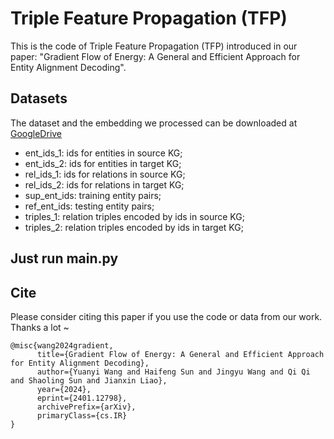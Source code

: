 # Triple Feature Propagation (TFP)

This is the code of Triple Feature Propagation (TFP) introduced in our paper: "Gradient Flow of Energy: A General and Efficient Approach for Entity Alignment Decoding".

## Datasets

The dataset and the embedding we processed can be downloaded at [GoogleDrive](https://drive.google.com/file/d/1wptKenCyYXvIfuNXjuE2dWmbHHkib3-5/view?usp=drive_link)

* ent_ids_1: ids for entities in source KG;
* ent_ids_2: ids for entities in target KG;
* rel_ids_1: ids for relations in source KG;
* rel_ids_2: ids for relations in target KG;
* sup_ent_ids: training entity pairs;
* ref_ent_ids: testing entity pairs;
* triples_1: relation triples encoded by ids in source KG;
* triples_2: relation triples encoded by ids in target KG;


## Just run main.py

## Cite
Please consider citing this paper if you use the code or data from our work. Thanks a lot ~

```bigquery
@misc{wang2024gradient,
      title={Gradient Flow of Energy: A General and Efficient Approach for Entity Alignment Decoding}, 
      author={Yuanyi Wang and Haifeng Sun and Jingyu Wang and Qi Qi and Shaoling Sun and Jianxin Liao},
      year={2024},
      eprint={2401.12798},
      archivePrefix={arXiv},
      primaryClass={cs.IR}
}
```
